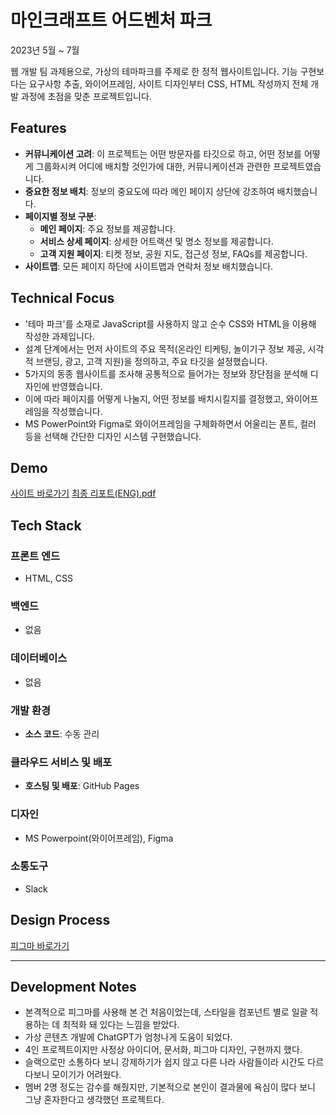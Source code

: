 # 마인크래프트 어드벤처 파크

2023년 5월 ~ 7월

웹 개발 팀 과제용으로, 가상의 테마파크를 주제로 한 정적 웹사이트입니다. 기능 구현보다는 요구사항 추출, 와이어프레임, 사이트 디자인부터 CSS, HTML 작성까지 전체 개발 과정에 초점을 맞춘 프로젝트입니다.

## Features

- **커뮤니케이션 고려**: 이 프로젝트는 어떤 방문자를 타깃으로 하고, 어떤 정보를 어떻게 그룹화시켜 어디에 배치할 것인가에 대한, 커뮤니케이션과 관련한 프로젝트였습니다.
- **중요한 정보 배치**: 정보의 중요도에 따라 메인 페이지 상단에 강조하여 배치했습니다.
- **페이지별 정보 구분**:
  - **메인 페이지**: 주요 정보를 제공합니다.
  - **서비스 상세 페이지**: 상세한 어트랙션 및 명소 정보를 제공합니다.
  - **고객 지원 페이지**: 티켓 정보, 공원 지도, 접근성 정보, FAQs를 제공합니다.
- **사이트맵**: 모든 페이지 하단에 사이트맵과 연락처 정보 배치했습니다.

## Technical Focus

- '테마 파크'를 소재로 JavaScript를 사용하지 않고 순수 CSS와 HTML을 이용해 작성한 과제입니다.
- 설계 단계에서는 먼저 사이트의 주요 목적(온라인 티케팅, 놀이기구 정보 제공, 시각적 브랜딩, 광고, 고객 지원)을 정의하고, 주요 타깃을 설정했습니다.
- 5가지의 동종 웹사이트를 조사해 공통적으로 들어가는 정보와 장단점을 분석해 디자인에 반영했습니다.
- 이에 따라 페이지를 어떻게 나눌지, 어떤 정보를 배치시킬지를 결정했고, 와이어프레임을 작성했습니다.
- MS PowerPoint와 Figma로 와이어프레임을 구체화하면서 어울리는 폰트, 컬러 등을 선택해 간단한 디자인 시스템 구현했습니다.

## Demo

[사이트 바로가기](https://urbanscratcher.github.io/project-minecraft-park/)
[최종 리포트(ENG).pdf](https://github.com/urbanscratcher/project-minecraft-park/files/12140175/Report_fin.pdf)

## Tech Stack

### 프론트 엔드

- HTML, CSS

### 백엔드

- 없음

### 데이터베이스

- 없음

### 개발 환경

- **소스 코드**: 수동 관리

### 클라우드 서비스 및 배포

- **호스팅 및 배포**: GitHub Pages

### 디자인

- MS Powerpoint(와이어프레임), Figma

### 소통도구

- Slack

## Design Process

[피그마 바로가기](https://www.figma.com/file/57ja6lGIQIJfmunKP6jjrb/%5BProject%5D-Minecraft-Theme-Park?type=design&node-id=0%3A1&mode=design&t=iPYF2Hl1DAtTBa92-1)

---

## Development Notes

- 본격적으로 피그마를 사용해 본 건 처음이었는데, 스타일을 컴포넌트 별로 일괄 적용하는 데 최적화 돼 있다는 느낌을 받았다.
- 가상 콘텐츠 개발에 ChatGPT가 엄청나게 도움이 되었다.
- 4인 프로젝트이지만 사정상 아이디어, 문서화, 피그마 디자인, 구현까지 했다.
- 슬랙으로만 소통하다 보니 강제하기가 쉽지 않고 다른 나라 사람들이라 시간도 다르다보니 모이기가 어려웠다.
- 멤버 2명 정도는 감수를 해줬지만, 기본적으로 본인이 결과물에 욕심이 많다 보니 그냥 혼자한다고 생각했던 프로젝트다.
